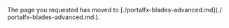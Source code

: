 
<!-- TODO:  deprecate this document by removing it.  It has been  replaced by portalfx-blades-advanced.md.  -->

The page you requested has moved to [./portalfx-blades-advanced.md](./ portalfx-blades-advanced.md.).
